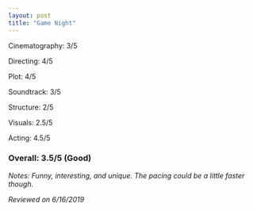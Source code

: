```yaml
---
layout: post
title: "Game Night"
---
```


Cinematography: 3/5

Directing: 4/5

Plot: 4/5

Soundtrack: 3/5

Structure: 2/5

Visuals: 2.5/5

Acting: 4.5/5

### Overall: 3.5/5 (Good)

*Notes: Funny, interesting, and unique. The pacing could be a little faster though.*

*Reviewed on 6/16/2019*
